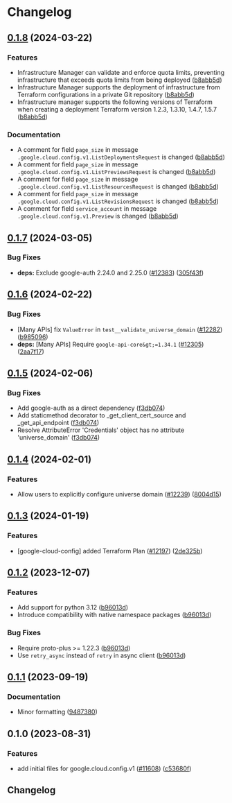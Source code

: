 # Changelog

## [0.1.8](https://github.com/googleapis/google-cloud-python/compare/google-cloud-config-v0.1.7...google-cloud-config-v0.1.8) (2024-03-22)


### Features

* Infrastructure Manager can validate and enforce quota limits, preventing infrastructure that exceeds quota limits from being deployed ([b8abb5d](https://github.com/googleapis/google-cloud-python/commit/b8abb5dc7a51773039a9034cf845bd64d0221314))
* Infrastructure Manager supports the deployment of infrastructure from Terraform configurations in a private Git repository ([b8abb5d](https://github.com/googleapis/google-cloud-python/commit/b8abb5dc7a51773039a9034cf845bd64d0221314))
* Infrastructure manager supports the following versions of Terraform when creating a deployment  Terraform version 1.2.3, 1.3.10, 1.4.7, 1.5.7 ([b8abb5d](https://github.com/googleapis/google-cloud-python/commit/b8abb5dc7a51773039a9034cf845bd64d0221314))


### Documentation

* A comment for field `page_size` in message `.google.cloud.config.v1.ListDeploymentsRequest` is changed ([b8abb5d](https://github.com/googleapis/google-cloud-python/commit/b8abb5dc7a51773039a9034cf845bd64d0221314))
* A comment for field `page_size` in message `.google.cloud.config.v1.ListPreviewsRequest` is changed ([b8abb5d](https://github.com/googleapis/google-cloud-python/commit/b8abb5dc7a51773039a9034cf845bd64d0221314))
* A comment for field `page_size` in message `.google.cloud.config.v1.ListResourcesRequest` is changed ([b8abb5d](https://github.com/googleapis/google-cloud-python/commit/b8abb5dc7a51773039a9034cf845bd64d0221314))
* A comment for field `page_size` in message `.google.cloud.config.v1.ListRevisionsRequest` is changed ([b8abb5d](https://github.com/googleapis/google-cloud-python/commit/b8abb5dc7a51773039a9034cf845bd64d0221314))
* A comment for field `service_account` in message `.google.cloud.config.v1.Preview` is changed ([b8abb5d](https://github.com/googleapis/google-cloud-python/commit/b8abb5dc7a51773039a9034cf845bd64d0221314))

## [0.1.7](https://github.com/googleapis/google-cloud-python/compare/google-cloud-config-v0.1.6...google-cloud-config-v0.1.7) (2024-03-05)


### Bug Fixes

* **deps:** Exclude google-auth 2.24.0 and 2.25.0 ([#12383](https://github.com/googleapis/google-cloud-python/issues/12383)) ([305f43f](https://github.com/googleapis/google-cloud-python/commit/305f43f7d6293e3316248f421fdc19c5d8405c21))

## [0.1.6](https://github.com/googleapis/google-cloud-python/compare/google-cloud-config-v0.1.5...google-cloud-config-v0.1.6) (2024-02-22)


### Bug Fixes

* [Many APIs] fix `ValueError` in `test__validate_universe_domain` ([#12282](https://github.com/googleapis/google-cloud-python/issues/12282)) ([b985096](https://github.com/googleapis/google-cloud-python/commit/b985096d43add8214172ff993e00293e6c8757cb))
* **deps:** [Many APIs] Require `google-api-core&gt;=1.34.1` ([#12305](https://github.com/googleapis/google-cloud-python/issues/12305)) ([2aa7f17](https://github.com/googleapis/google-cloud-python/commit/2aa7f17a5fd4f2249260225db91fb0414d06eaa7))

## [0.1.5](https://github.com/googleapis/google-cloud-python/compare/google-cloud-config-v0.1.4...google-cloud-config-v0.1.5) (2024-02-06)


### Bug Fixes

* Add google-auth as a direct dependency ([f3db074](https://github.com/googleapis/google-cloud-python/commit/f3db074e7bbf505d5989e4c353461ab6bef4905c))
* Add staticmethod decorator to _get_client_cert_source and _get_api_endpoint ([f3db074](https://github.com/googleapis/google-cloud-python/commit/f3db074e7bbf505d5989e4c353461ab6bef4905c))
* Resolve AttributeError 'Credentials' object has no attribute 'universe_domain' ([f3db074](https://github.com/googleapis/google-cloud-python/commit/f3db074e7bbf505d5989e4c353461ab6bef4905c))

## [0.1.4](https://github.com/googleapis/google-cloud-python/compare/google-cloud-config-v0.1.3...google-cloud-config-v0.1.4) (2024-02-01)


### Features

* Allow users to explicitly configure universe domain ([#12239](https://github.com/googleapis/google-cloud-python/issues/12239)) ([8004d15](https://github.com/googleapis/google-cloud-python/commit/8004d15d9e6baa4dc5bc3f09d528e176d54d9ec5))

## [0.1.3](https://github.com/googleapis/google-cloud-python/compare/google-cloud-config-v0.1.2...google-cloud-config-v0.1.3) (2024-01-19)


### Features

* [google-cloud-config] added Terraform Plan ([#12197](https://github.com/googleapis/google-cloud-python/issues/12197)) ([2de325b](https://github.com/googleapis/google-cloud-python/commit/2de325ba6aef85c98c9ebbe03fc6a4ebb2834a12))

## [0.1.2](https://github.com/googleapis/google-cloud-python/compare/google-cloud-config-v0.1.1...google-cloud-config-v0.1.2) (2023-12-07)


### Features

* Add support for python 3.12 ([b96013d](https://github.com/googleapis/google-cloud-python/commit/b96013d2c31e3602bb885bf8d7296cc49c3a4642))
* Introduce compatibility with native namespace packages ([b96013d](https://github.com/googleapis/google-cloud-python/commit/b96013d2c31e3602bb885bf8d7296cc49c3a4642))


### Bug Fixes

* Require proto-plus &gt;= 1.22.3 ([b96013d](https://github.com/googleapis/google-cloud-python/commit/b96013d2c31e3602bb885bf8d7296cc49c3a4642))
* Use `retry_async` instead of `retry` in async client ([b96013d](https://github.com/googleapis/google-cloud-python/commit/b96013d2c31e3602bb885bf8d7296cc49c3a4642))

## [0.1.1](https://github.com/googleapis/google-cloud-python/compare/google-cloud-config-v0.1.0...google-cloud-config-v0.1.1) (2023-09-19)


### Documentation

* Minor formatting ([9487380](https://github.com/googleapis/google-cloud-python/commit/94873808ece8059b07644a0a49dedf8e2906900a))

## 0.1.0 (2023-08-31)


### Features

* add initial files for google.cloud.config.v1 ([#11608](https://github.com/googleapis/google-cloud-python/issues/11608)) ([c53680f](https://github.com/googleapis/google-cloud-python/commit/c53680f647738b8fc3f9cce86455dd3f195e4ff6))

## Changelog
